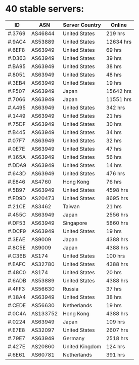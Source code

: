 # 40 stable servers:

| ID | ASN | Server Country | Online |
| ------ | ------ | ------ | ------ |
| #.3769 | AS46844 | United States | 219 hrs |
| #.9AC4 | AS53889 | United States | 12634 hrs |
| #.6EF8 | AS63949 | United States | 69 hrs |
| #.D363 | AS63949 | United States | 39 hrs |
| #.BA95 | AS63949 | United States | 38 hrs |
| #.8051 | AS63949 | United States | 48 hrs |
| #.3EB4 | AS63949 | United States | 19 hrs |
| #.F507 | AS63949 | Japan | 15642 hrs |
| #.7066 | AS63949 | Japan | 11551 hrs |
| #.A495 | AS63949 | United States | 342 hrs |
| #.1449 | AS63949 | United States | 21 hrs |
| #.75DF | AS63949 | United States | 30 hrs |
| #.B445 | AS63949 | United States | 34 hrs |
| #.07F7 | AS63949 | United States | 32 hrs |
| #.0E7E | AS63949 | United States | 47 hrs |
| #.165A | AS63949 | United States | 56 hrs |
| #.DDA9 | AS63949 | United States | 14 hrs |
| #.643D | AS63949 | United States | 476 hrs |
| #.E846 | AS4760 | Hong Kong | 76 hrs |
| #.5B97 | AS63949 | United States | 4598 hrs |
| #.FD9D | AS20473 | United States | 8695 hrs |
| #.21CE | AS3462 | Taiwan | 21 hrs |
| #.455C | AS63949 | Japan | 2556 hrs |
| #.DF53 | AS63949 | Singapore | 5860 hrs |
| #.DCF9 | AS63949 | United States | 19 hrs |
| #.3EAE | AS9009 | Japan | 4388 hrs |
| #.8C5E | AS9009 | Japan | 4388 hrs |
| #.C36B | AS174 | United States | 100 hrs |
| #.EAFC | AS32780 | United States | 4388 hrs |
| #.48C0 | AS174 | United States | 20 hrs |
| #.6ADB | AS53889 | United States | 4388 hrs |
| #.4FF3 | AS56630 | Russia | 37 hrs |
| #.18A4 | AS63949 | United States | 38 hrs |
| #.CEDE | AS56630 | Netherlands | 19 hrs |
| #.0C4A | AS133752 | Hong Kong | 4388 hrs |
| #.0224 | AS63949 | Japan | 109 hrs |
| #.E7E8 | AS32097 | United States | 2607 hrs |
| #.79E7 | AS63949 | Germany | 2518 hrs |
| #.427E | AS20860 | United Kingdom | 124 hrs |
| #.6E61 | AS60781 | Netherlands | 391 hrs |

